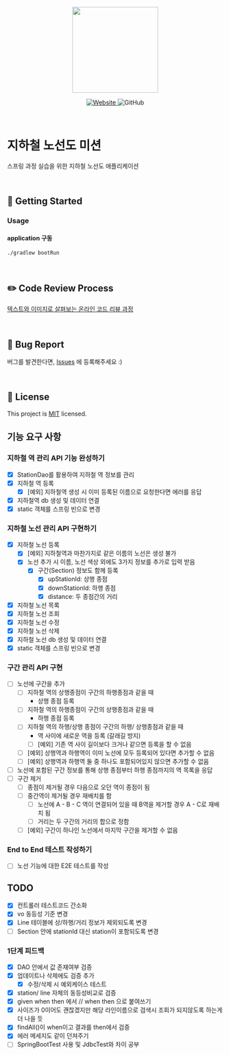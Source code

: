 <p align="center">
    <img width="200px;" src="https://raw.githubusercontent.com/woowacourse/atdd-subway-admin-frontend/master/images/main_logo.png"/>
</p>
<p align="center">
  <a href="https://techcourse.woowahan.com/c/Dr6fhku7" alt="woowacourse subway">
    <img alt="Website" src="https://img.shields.io/website?url=https%3A%2F%2Fedu.nextstep.camp%2Fc%2FR89PYi5H">
  </a>
  <img alt="GitHub" src="https://img.shields.io/github/license/woowacourse/atdd-subway-map">
</p>

<br>

# 지하철 노선도 미션

스프링 과정 실습을 위한 지하철 노선도 애플리케이션

<br>

## 🚀 Getting Started

### Usage

#### application 구동

```
./gradlew bootRun
```

<br>

## ✏️ Code Review Process

[텍스트와 이미지로 살펴보는 온라인 코드 리뷰 과정](https://github.com/next-step/nextstep-docs/tree/master/codereview)

<br>

## 🐞 Bug Report

버그를 발견한다면, [Issues](https://github.com/woowacourse/atdd-subway-map/issues) 에 등록해주세요 :)

<br>

## 📝 License

This project is [MIT](https://github.com/woowacourse/atdd-subway-map/blob/master/LICENSE) licensed.

## 기능 요구 사항

### 지하철 역 관리 API 기능 완성하기

- [x] StationDao를 활용하여 지하철 역 정보를 관리
- [x] 지하철 역 등록
    - [x] [예외] 지하철역 생성 시 이미 등록된 이름으로 요청한다면 에러를 응답
- [x] 지하철역 db 생성 및 데이터 연결
- [x] static 객체를 스프링 빈으로 변경

### 지하철 노선 관리 API 구현하기

- [x] 지하철 노선 등록
    - [x] [예외] 지하철역과 마찬가지로 같은 이름의 노선은 생성 불가
    - [x] 노선 추가 시 이름, 노선 색상 외에도 3가지 정보를 추가로 입력 받음
        - [x] 구간(Section) 정보도 함께 등록
            - [x] upStationId: 상행 종점
            - [x] downStationId: 하행 종점
            - [x] distance: 두 종점간의 거리
- [x] 지하철 노선 목록
- [x] 지하철 노선 조회
- [x] 지하철 노선 수정
- [x] 지하철 노선 삭제
- [x] 지하철 노선 db 생성 및 데이터 연결
- [x] static 객체를 스프링 빈으로 변경

### 구간 관리 API 구현

- [ ] 노선에 구간을 추가
    - [ ] 지하철 역의 상행종점이 구간의 하행종점과 같을 때
        - 상행 종점 등록
    - [ ] 지하철 역의 하행종점이 구간의 상행종점과 같을 때
        - 하행 종점 등록
    - [ ] 지하철 역의 하행/상행 종점이 구간의 하행/ 상행종점과 같을 때
        - 역 사이에 새로운 역을 등록 (갈래길 방지)
        - [ ] [예외] 기존 역 사이 길이보다 크거나 같으면 등록을 할 수 없음
    - [ ] [예외] 상행역과 하행역이 이미 노선에 모두 등록되어 있다면 추가할 수 없음
    - [ ] [예외] 상행역과 하행역 둘 중 하나도 포함되어있지 않으면 추가할 수 없음
- [ ] 노선에 포함된 구간 정보를 통해 상행 종점부터 하행 종점까지의 역 목록을 응답
- [ ] 구간 제거
    - [ ] 종점이 제거될 경우 다음으로 오던 역이 종점이 됨
    - [ ] 중간역이 제거될 경우 재배치를 함
        - [ ] 노선에 A - B - C 역이 연결되어 있을 때 B역을 제거할 경우 A - C로 재배치 됨
        - [ ] 거리는 두 구간의 거리의 합으로 정함
    - [ ] [예외] 구간이 하나인 노선에서 마지막 구간을 제거할 수 없음

### End to End 테스트 작성하기

- [ ] 노선 기능에 대한 E2E 테스트를 작성

## TODO

- [x] 컨트롤러 테스트코드 간소화
- [x] vo 동등성 기준 변경
- [x] Line 테이블에 상/하행/거리 정보가 제외되도록 변경
- [ ] Section 안에 stationId 대신 station이 포함되도록 변경

### 1단계 피드백

- [x] DAO 안에서 값 존재여부 검증
- [x] 업데이트나 삭제에도 검증 추가
    - [x] 수정/삭제 시 예외케이스 테스트
- [x] station/ line 자체의 동등성비교로 검증
- [x] given when then 에서 // when then 으로 붙여쓰기
- [x] 사이즈가 0이어도 괜찮겠지만 해당 라인이름으로 검색시 조회가 되지않도록 하는게 더 나을 듯
- [x] findAll()이 when이고 결과를 then에서 검증
- [x] 에러 메세지도 같이 던져주기
- [ ] SpringBootTest 사용 및 JdbcTest와 차이 공부
